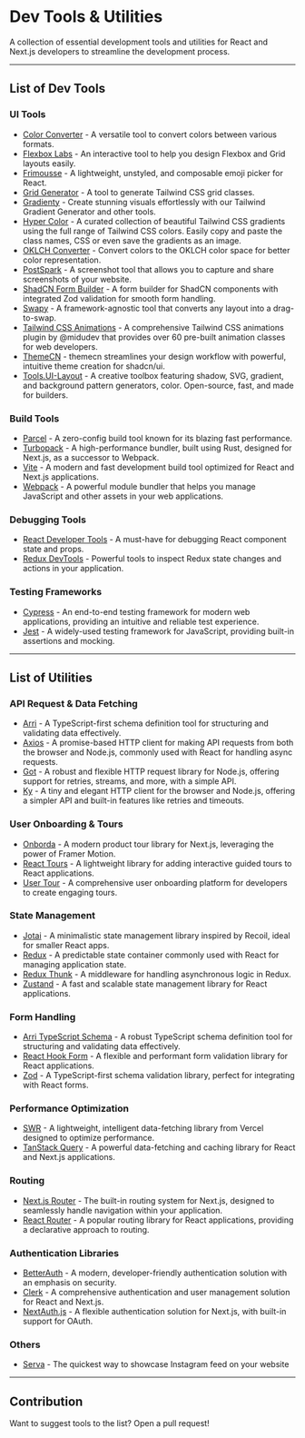 # Dev Tools & Utilities

A collection of essential development tools and utilities for React and Next.js developers to streamline the development process.

---

## List of Dev Tools

### UI Tools
- [Color Converter](https://divmagic.com/tools/color-converter) - A versatile tool to convert colors between various formats.  
- [Flexbox Labs](https://flexboxlabs.netlify.app/) - An interactive tool to help you design Flexbox and Grid layouts easily.
- [Frimousse](https://frimousse.liveblocks.io/) - A lightweight, unstyled, and composable emoji picker for React. 
- [Grid Generator](https://www.tailwindgen.com/) - A tool to generate Tailwind CSS grid classes.
- [Gradienty](https://gradienty.codes/) - Create stunning visuals effortlessly with our Tailwind Gradient Generator and other tools.
- [Hyper Color](https://hypercolor.dev/) - A curated collection of beautiful Tailwind CSS gradients using the full range of Tailwind CSS colors. Easily copy and paste the class names, CSS or even save the gradients as an image. 
- [OKLCH Converter](https://oklch.com/) - Convert colors to the OKLCH color space for better color representation.  
- [PostSpark](https://postspark.app/screenshot) - A screenshot tool that allows you to capture and share screenshots of your website.  
- [ShadCN Form Builder](https://www.shadcn-form.com/playground) - A form builder for ShadCN components with integrated Zod validation for smooth form handling.  
- [Swapy](https://swapy.tahazsh.com/) - A framework-agnostic tool that converts any layout into a drag-to-swap.
- [Tailwind CSS Animations](https://tailwindcss-animations.vercel.app) - A comprehensive Tailwind CSS animations plugin by @midudev that provides over 60 pre-built animation classes for web developers.
- [ThemeCN](https://themecn.dev/) - themecn streamlines your design workflow with powerful, intuitive theme creation for shadcn/ui. 
- [Tools.UI-Layout](https://tools.ui-layouts.com/) - A creative toolbox featuring shadow, SVG, gradient, and background pattern generators, color. Open-source, fast, and made for builders.

### Build Tools
- [Parcel](https://parceljs.org/) - A zero-config build tool known for its blazing fast performance.  
- [Turbopack](https://turbo.build/pack) - A high-performance bundler, built using Rust, designed for Next.js, as a successor to Webpack.  
- [Vite](https://vitejs.dev/) - A modern and fast development build tool optimized for React and Next.js applications.  
- [Webpack](https://webpack.js.org/) - A powerful module bundler that helps you manage JavaScript and other assets in your web applications.

### Debugging Tools
- [React Developer Tools](https://react.dev/learn/react-developer-tools) - A must-have for debugging React component state and props.
- [Redux DevTools](https://github.com/reduxjs/redux-devtools) - Powerful tools to inspect Redux state changes and actions in your application.

### Testing Frameworks
- [Cypress](https://www.cypress.io/) - An end-to-end testing framework for modern web applications, providing an intuitive and reliable test experience.
- [Jest](https://jestjs.io/) - A widely-used testing framework for JavaScript, providing built-in assertions and mocking.
  
---

## List of Utilities

### API Request & Data Fetching
- [Arri](https://github.com/modiimedia/arri) - A TypeScript-first schema definition tool for structuring and validating data effectively.
- [Axios](https://axios-http.com/) - A promise-based HTTP client for making API requests from both the browser and Node.js, commonly used with React for handling async requests.
- [Got](https://github.com/sindresorhus/got) - A robust and flexible HTTP request library for Node.js, offering support for retries, streams, and more, with a simple API.
- [Ky](https://github.com/sindresorhus/ky) - A tiny and elegant HTTP client for the browser and Node.js, offering a simpler API and built-in features like retries and timeouts.


### User Onboarding & Tours
- [Onborda](https://www.onborda.dev/) - A modern product tour library for Next.js, leveraging the power of Framer Motion.
- [React Tours](https://docs.react.tours/quickstart) - A lightweight library for adding interactive guided tours to React applications.
- [User Tour](https://www.usertour.io/) - A comprehensive user onboarding platform for developers to create engaging tours.

### State Management
- [Jotai](https://jotai.org/) - A minimalistic state management library inspired by Recoil, ideal for smaller React apps.
- [Redux](https://redux.js.org/) - A predictable state container commonly used with React for managing application state.
- [Redux Thunk](https://redux.js.org/usage/writing-logic-thunks) - A middleware for handling asynchronous logic in Redux.
- [Zustand](https://zustand-demo.pmnd.rs/) - A fast and scalable state management library for React applications.

### Form Handling
- [Arri TypeScript Schema](https://github.com/modiimedia/arri/blob/master/languages/ts/ts-schema/README.md) - A robust TypeScript schema definition tool for structuring and validating data effectively.
- [React Hook Form](https://react-hook-form.com/) - A flexible and performant form validation library for React applications.
- [Zod](https://zod.dev/) - A TypeScript-first schema validation library, perfect for integrating with React forms.

### Performance Optimization
- [SWR](https://swr.vercel.app/) - A lightweight, intelligent data-fetching library from Vercel designed to optimize performance.
- [TanStack Query](https://tanstack.com/query/latest) - A powerful data-fetching and caching library for React and Next.js applications.

### Routing
- [Next.js Router](https://nextjs.org/docs/routing/introduction) - The built-in routing system for Next.js, designed to seamlessly handle navigation within your application.
- [React Router](https://reactrouter.com/) - A popular routing library for React applications, providing a declarative approach to routing.

### Authentication Libraries
- [BetterAuth](https://www.better-auth.com/) - A modern, developer-friendly authentication solution with an emphasis on security.
- [Clerk](https://clerk.com/) - A comprehensive authentication and user management solution for React and Next.js.
- [NextAuth.js](https://next-auth.js.org/) - A flexible authentication solution for Next.js, with built-in support for OAuth.


### Others

- [Serva](https://getserva.com/) - The quickest way to showcase Instagram feed on your website
  
---

## Contribution
Want to suggest tools to the list? Open a pull request!
